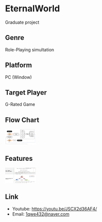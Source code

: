 # EternalWorld
Graduate project

## Genre
Role-Playing simultation

## Platform
PC (Window)

## Target Player
G-Rated Game

## Flow Chart
<img src="./FlowChart.PNG" width="100px" height="50px" title="FlowChart"/>

## Features
<img src="./Features.PNG" width="100px" height="50px" title="Features"/>

## Link
* Youtube: <https://youtu.be/JSCX2d36AF4/>
* Email: <1qwe432@naver.com>
